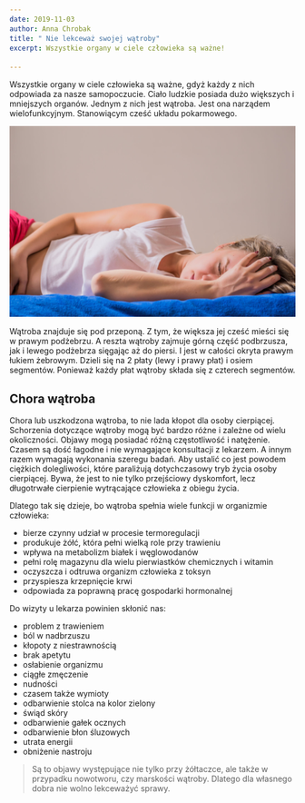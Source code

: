 ```yaml
---
date: 2019-11-03
author: Anna Chrobak
title: " Nie lekceważ swojej wątroby"
excerpt: Wszystkie organy w ciele człowieka są ważne!

---
```

Wszystkie organy w ciele człowieka są ważne, gdyż każdy z nich odpowiada za nasze samopoczucie. Ciało ludzkie posiada dużo większych i mniejszych organów. Jednym z nich jest wątroba. Jest ona narządem wielofunkcyjnym. Stanowiącym cześć układu pokarmowego.

![](/uploads/nie-lekcewaz-watroby.jpg)

Wątroba znajduje się pod przeponą. Z tym, że większa jej cześć mieści się w prawym podżebrzu. A reszta wątroby zajmuje górną część podbrzusza, jak i lewego podżebrza sięgając aż do piersi. I jest w całości okryta prawym łukiem żebrowym. Dzieli się na 2 płaty (lewy i prawy płat) i osiem segmentów. Ponieważ każdy płat wątroby składa się z czterech segmentów.

## Chora wątroba

Chora lub uszkodzona wątroba, to nie lada kłopot dla osoby cierpiącej. Schorzenia dotyczące wątroby mogą być bardzo różne i zależne od wielu okoliczności. Objawy mogą posiadać różną częstotliwość i natężenie. Czasem są dość łagodne i nie wymagające konsultacji z lekarzem. A innym razem wymagają wykonania szeregu badań. Aby ustalić co jest powodem ciężkich dolegliwości, które paraliżują dotychczasowy tryb życia osoby cierpiącej. Bywa, że jest to nie tylko przejściowy dyskomfort, lecz długotrwałe cierpienie wytrącające człowieka z obiegu życia.

Dlatego tak się dzieje, bo wątroba spełnia wiele funkcji w organizmie człowieka:

* bierze czynny udział w procesie termoregulacji
* produkuje żółć, która pełni wielką role przy trawieniu
* wpływa na metabolizm białek i węglowodanów
* pełni rolę magazynu dla wielu pierwiastków chemicznych i witamin
* oczyszcza i odtruwa organizm człowieka z toksyn
* przyspiesza krzepnięcie krwi
* odpowiada za poprawną pracę gospodarki hormonalnej

Do wizyty u lekarza powinien skłonić nas:

* problem z trawieniem
* ból w nadbrzuszu
* kłopoty z niestrawnością
* brak apetytu
* osłabienie organizmu
* ciągłe zmęczenie
* nudności
* czasem także wymioty
* odbarwienie stolca na kolor zielony
* świąd skóry
* odbarwienie gałek ocznych
* odbarwienie błon śluzowych
* utrata energii
* obniżenie nastroju

> Są to objawy występujące nie tylko przy żółtaczce, ale także w przypadku nowotworu, czy marskości wątroby. Dlatego dla własnego dobra nie wolno lekceważyć sprawy.